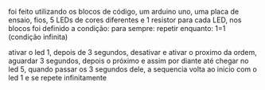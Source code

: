 foi feito utilizando os blocos de código, um arduino uno, uma placa de ensaio, fios,
5 LEDs de cores diferentes e 1 resistor para cada LED, nos blocos foi definido a condição:
para sempre: repetir enquanto: 1=1 (condição infinita)

ativar o led 1, depois de 3 segundos, desativar e ativar o proximo da ordem, aguardar 3 segundos,
depois o próximo e assim por diante até chegar no led 5, quando passar os 3 segundos dele,
a sequencia volta ao inicio com o led 1 e se repete infinitamente
